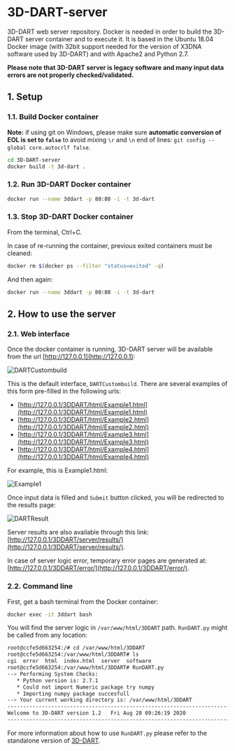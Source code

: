 # 3D-DART-server

3D-DART web server repository. Docker is needed in order to build the 3D-DART server container and to execute it. It is based in the Ubuntu 18.04 Docker image (with 32bit support needed for the version of X3DNA software used by 3D-DART) and with Apache2 and Python 2.7.

**Please note that 3D-DART server is legacy software and many input data errors are not properly checked/validated.**

## 1. Setup

### 1.1. Build Docker container

**Note:** if using git on Windows, please make sure **automatic conversion of EOL is set to `false`** to avoid mixing `\r` and `\n` end of lines: `git config --global core.autocrlf false`.

```bash
cd 3D-DART-server
docker build -t 3d-dart .
```

### 1.2. Run 3D-DART Docker container

```bash
docker run --name 3ddart -p 80:80 -i -t 3d-dart
```

### 1.3. Stop 3D-DART Docker container

From the terminal, Ctrl+C.

In case of re-running the container, previous exited containers must be cleaned:

```bash
docker rm $(docker ps --filter "status=exited" -q)
```

And then again:

```bash
docker run --name 3ddart -p 80:80 -i -t 3d-dart
```

## 2. How to use the server

### 2.1. Web interface

Once the docker container is running, 3D-DART server will be available from the url [http://127.0.0.1](http://127.0.0.1):

![DARTCustombuild](img/DARTcustombuild.png)

This is the default interface, `DARTCustombuild`. There are several examples of this form pre-filled in the following urls:

* [http://127.0.0.1/3DDART/html/Example1.html](http://127.0.0.1/3DDART/html/Example1.html)
* [http://127.0.0.1/3DDART/html/Example2.html](http://127.0.0.1/3DDART/html/Example2.html)
* [http://127.0.0.1/3DDART/html/Example3.html](http://127.0.0.1/3DDART/html/Example3.html)
* [http://127.0.0.1/3DDART/html/Example4.html](http://127.0.0.1/3DDART/html/Example4.html)

For example, this is Example1.html:

![Example1](img/Example1.png)

Once input data is filled and `Submit` button clicked, you will be redirected to the results page:

![DARTResult](img/DARTresult.png)

Server results are also available through this link: [http://127.0.0.1/3DDART/server/results/](http://127.0.0.1/3DDART/server/results/).

In case of server logic error, temporary error pages are generated at: [http://127.0.0.1/3DDART/error/](http://127.0.0.1/3DDART/error/).

### 2.2. Command line

First, get a bash terminal from the Docker container:

```bash
docker exec -it 3ddart bash
```

You will find the server logic in `/var/www/html/3DDART` path. `RunDART.py` might be called from any location:

```bash
root@ccfe5d663254:/# cd /var/www/html/3DDART
root@ccfe5d663254:/var/www/html/3DDART# ls
cgi  error  html  index.html  server  software
root@ccfe5d663254:/var/www/html/3DDART# RunDART.py 
--> Performing System Checks:
   * Python version is: 2.7.1
   * Could not import Numeric package try numpy
   * Importing numpy package succesfull
--> Your current working directory is: /var/www/html/3DDART
--------------------------------------------------------------------------------------------------------------
Welcome to 3D-DART version 1.2   Fri Aug 28 09:26:19 2020
--------------------------------------------------------------------------------------------------------------
```

For more information about how to use `RunDART.py` please refer to the standalone version of [3D-DART](https://github.com/haddocking/3D-DART).
